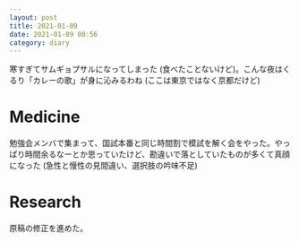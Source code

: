 ```yaml
---
layout: post
title: 2021-01-09
date: 2021-01-09 00:56
category: diary
---
```


寒すぎてサムギョプサルになってしまった (食べたことないけど)。こんな夜はくるり「カレーの歌」が身に沁みるわね (ここは東京ではなく京都だけど)

# Medicine
勉強会メンバで集まって、国試本番と同じ時間割で模試を解く会をやった。やっぱり時間余るなーとか思っていたけど、勘違いで落としていたものが多くて真顔になった (急性と慢性の見間違い、選択肢の吟味不足)

# Research
原稿の修正を進めた。
